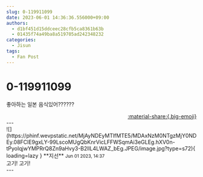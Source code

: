 ```yaml
---
slug: 0-119911099
date: 2023-06-01 14:36:36.556000+09:00
authors:
  - d1bf451d15ddceec28cfb5ca8361b63b
  - 01435f74a49ba8a519705ad242348232
categories:
  - Jisun
tags:
  - Fan Post
---
```


# 0-119911099

<div class="post-container" markdown="1">
<div class="content-container md-sidebar__scrollwrap" markdown="1">

좋아하는 일본 음식있어??????

</div>
</div>

<div style="text-align: right;" markdown="1">
<a href="https://weverse.io/fromis9/fanpost/0-119911099" style="text-align: right;">:material-share:{.big-emoji}</a>
</div>
---

<div class="comments-container md-sidebar__scrollwrap" markdown="1">
<div class="comment" markdown="1">
<div class='id-container' markdown="1">
![](https://phinf.wevpstatic.net/MjAyNDEyMTlfMTE5/MDAxNzM0NTgzMjY0NDEy.08FClE9gxLY-99LscoMUgQbKnrVicLFFWSqmAi3eGLEg.hXV0n-tPyoIqjwYMPRrQ8Zn9aHvy3-B2llL4LWAZ_bEg.JPEG/image.jpg?type=s72){ loading=lazy }
**<span class="artist">지선</span>** <small>Jun 01 2023, 14:37</small><br>
</div>
<div class='comment-body' markdown="1">
고기! 고기!
</div>
</div>
</div>
---
